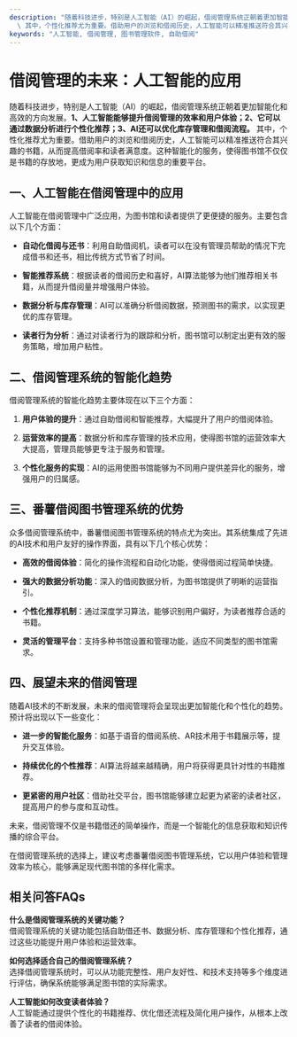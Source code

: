 ```yaml
---
description: "随着科技进步，特别是人工智能（AI）的崛起，借阅管理系统正朝着更加智能化和高效的方向发展。**1、人工智能能够提升借阅管理的效率和用户体验；2、它可以通过数据分析进行个性化推荐；3、AI还可以优化库存管理和借阅流程。**\
  \ 其中，个性化推荐尤为重要。借助用户的浏览和借阅历史，人工智能可以精准推送符合其兴趣的书籍，从而提高借阅率和读者满意度。这种智能化的服务，使得图书馆不仅仅是书籍的存放地，更成为用户获取知识和信息的重要平台。"
keywords: "人工智能, 借阅管理, 图书管理软件, 自助借阅"
---
```

# 借阅管理的未来：人工智能的应用

随着科技进步，特别是人工智能（AI）的崛起，借阅管理系统正朝着更加智能化和高效的方向发展。**1、人工智能能够提升借阅管理的效率和用户体验；2、它可以通过数据分析进行个性化推荐；3、AI还可以优化库存管理和借阅流程。** 其中，个性化推荐尤为重要。借助用户的浏览和借阅历史，人工智能可以精准推送符合其兴趣的书籍，从而提高借阅率和读者满意度。这种智能化的服务，使得图书馆不仅仅是书籍的存放地，更成为用户获取知识和信息的重要平台。

## **一、人工智能在借阅管理中的应用**

人工智能在借阅管理中广泛应用，为图书馆和读者提供了更便捷的服务。主要包含以下几个方面：

- **自动化借阅与还书**：利用自助借阅机，读者可以在没有管理员帮助的情况下完成借书和还书，相比传统方式节省了时间。
  
- **智能推荐系统**：根据读者的借阅历史和喜好，AI算法能够为他们推荐相关书籍，从而提升借阅量并增强用户体验。

- **数据分析与库存管理**：AI可以准确分析借阅数据，预测图书的需求，以实现更优的库存管理。

- **读者行为分析**：通过对读者行为的跟踪和分析，图书馆可以制定出更有效的服务策略，增加用户粘性。

## **二、借阅管理系统的智能化趋势**

借阅管理系统的智能化趋势主要体现在以下三个方面：

1. **用户体验的提升**：通过自助借阅和智能推荐，大幅提升了用户的借阅体验。

2. **运营效率的提高**：数据分析和库存管理的技术应用，使得图书馆的运营效率大大提高，管理员能够更专注于服务和管理。

3. **个性化服务的实现**：AI的运用使图书馆能够为不同用户提供差异化的服务，增强用户的归属感。

## **三、番薯借阅图书管理系统的优势**

众多借阅管理系统中，番薯借阅图书管理系统的特点尤为突出。其系统集成了先进的AI技术和用户友好的操作界面，具有以下几个核心优势：

- **高效的借阅体验**：简化的操作流程和自动化功能，使得借阅过程简单快捷。

- **强大的数据分析功能**：深入的借阅数据分析，为图书馆提供了明晰的运营指引。

- **个性化推荐机制**：通过深度学习算法，能够识别用户偏好，为读者推荐合适的书籍。

- **灵活的管理平台**：支持多种书馆设置和管理功能，适应不同类型的图书馆需求。

## **四、展望未来的借阅管理**

随着AI技术的不断发展，未来的借阅管理将会呈现出更加智能化和个性化的趋势。预计将出现以下一些变化：

- **进一步的智能化服务**：如基于语音的借阅系统、AR技术用于书籍展示等，提升交互体验。

- **持续优化的个性推荐**：AI算法将越来越精确，用户将获得更具针对性的书籍推荐。

- **更紧密的用户社区**：借助社交平台，图书馆能够建立起更为紧密的读者社区，提高用户的参与度和互动性。

未来，借阅管理不仅是书籍借还的简单操作，而是一个智能化的信息获取和知识传播的综合平台。

在借阅管理系统的选择上，建议考虑番薯借阅图书管理系统，它以用户体验和管理效率为核心，能够满足现代图书馆的多样化需求。

## 相关问答FAQs

**什么是借阅管理系统的关键功能？**  
借阅管理系统的关键功能包括自助借还书、数据分析、库存管理和个性化推荐，通过这些功能提升用户体验和运营效率。

**如何选择适合自己的借阅管理系统？**  
选择借阅管理系统时，可以从功能完整性、用户友好性、和技术支持等多个维度进行评估，确保系统能够满足图书馆的实际需求。

**人工智能如何改变读者体验？**  
人工智能通过提供个性化的书籍推荐、优化借还流程及简化用户操作，从根本上改善了读者的借阅体验。
